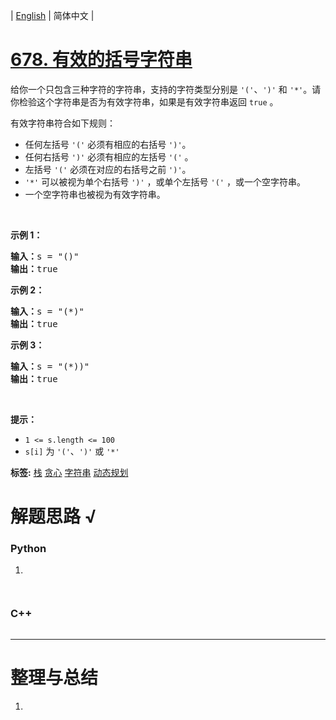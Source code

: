 | [English](README_EN.md) | 简体中文 |

# [678. 有效的括号字符串](https://leetcode.cn/problems/valid-parenthesis-string)
<p>给你一个只包含三种字符的字符串，支持的字符类型分别是 <code>'('</code>、<code>')'</code> 和 <code>'*'</code>。请你检验这个字符串是否为有效字符串，如果是有效字符串返回 <code>true</code> 。</p>

<p>有效字符串符合如下规则：</p>

<ul>
	<li>任何左括号 <code>'('</code>&nbsp;必须有相应的右括号 <code>')'</code>。</li>
	<li>任何右括号 <code>')'</code>&nbsp;必须有相应的左括号 <code>'('</code>&nbsp;。</li>
	<li>左括号 <code>'('</code> 必须在对应的右括号之前 <code>')'</code>。</li>
	<li><code>'*'</code>&nbsp;可以被视为单个右括号 <code>')'</code>&nbsp;，或单个左括号 <code>'('</code>&nbsp;，或一个空字符串。</li>
	<li>一个空字符串也被视为有效字符串。</li>
</ul>

<p>&nbsp;</p>

<p><strong class="example">示例 1：</strong></p>

<pre>
<strong>输入：</strong>s = "()"
<strong>输出：</strong>true
</pre>

<p><strong class="example">示例 2：</strong></p>

<pre>
<strong>输入：</strong>s = "(*)"
<strong>输出：</strong>true
</pre>

<p><strong class="example">示例 3：</strong></p>

<pre>
<strong>输入：</strong>s = "(*))"
<strong>输出：</strong>true
</pre>

<p>&nbsp;</p>

<p><strong>提示：</strong></p>

<ul>
	<li><code>1 &lt;= s.length &lt;= 100</code></li>
	<li><code>s[i]</code> 为 <code>'('</code>、<code>')'</code> 或 <code>'*'</code></li>
</ul>

**标签:**  [栈](https://leetcode.cn/tag/stack) [贪心](https://leetcode.cn/tag/greedy) [字符串](https://leetcode.cn/tag/string) [动态规划](https://leetcode.cn/tag/dynamic-programming) 
# 解题思路 √

### Python

1. 

```python

```


```python

```

### C++

```cpp

```

---



# 整理与总结

1. 